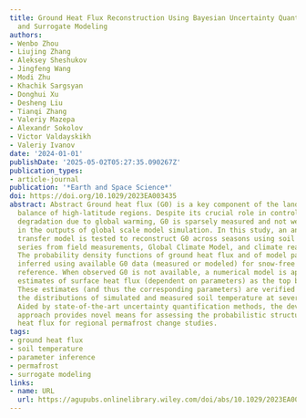 ```yaml
---
title: Ground Heat Flux Reconstruction Using Bayesian Uncertainty Quantification Machinery
  and Surrogate Modeling
authors:
- Wenbo Zhou
- Liujing Zhang
- Aleksey Sheshukov
- Jingfeng Wang
- Modi Zhu
- Khachik Sargsyan
- Donghui Xu
- Desheng Liu
- Tianqi Zhang
- Valeriy Mazepa
- Alexandr Sokolov
- Victor Valdayskikh
- Valeriy Ivanov
date: '2024-01-01'
publishDate: '2025-05-02T05:27:35.090267Z'
publication_types:
- article-journal
publication: '*Earth and Space Science*'
doi: https://doi.org/10.1029/2023EA003435
abstract: Abstract Ground heat flux (G0) is a key component of the land-surface energy
  balance of high-latitude regions. Despite its crucial role in controlling permafrost
  degradation due to global warming, G0 is sparsely measured and not well represented
  in the outputs of global scale model simulation. In this study, an analytical heat
  transfer model is tested to reconstruct G0 across seasons using soil temperature
  series from field measurements, Global Climate Model, and climate reanalysis outputs.
  The probability density functions of ground heat flux and of model parameters are
  inferred using available G0 data (measured or modeled) for snow-free period as a
  reference. When observed G0 is not available, a numerical model is applied using
  estimates of surface heat flux (dependent on parameters) as the top boundary condition.
  These estimates (and thus the corresponding parameters) are verified by comparing
  the distributions of simulated and measured soil temperature at several depths.
  Aided by state-of-the-art uncertainty quantification methods, the developed G0 reconstruction
  approach provides novel means for assessing the probabilistic structure of the ground
  heat flux for regional permafrost change studies.
tags:
- ground heat flux
- soil temperature
- parameter inference
- permafrost
- surrogate modeling
links:
- name: URL
  url: https://agupubs.onlinelibrary.wiley.com/doi/abs/10.1029/2023EA003435
---
```

